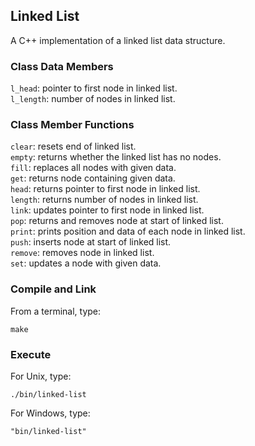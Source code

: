 ## Linked List
A C++ implementation of a linked list data structure.
### Class Data Members
```l_head```: pointer to first node in linked list.  
```l_length```: number of nodes in linked list.
### Class Member Functions 
```clear```: resets end of linked list.  
```empty```: returns whether the linked list has no nodes.  
```fill```: replaces all nodes with given data.  
```get```: returns node containing given data.  
```head```: returns pointer to first node in linked list.  
```length```: returns number of nodes in linked list.  
```link```: updates pointer to first node in linked list.  
```pop```: returns and removes node at start of linked list.  
```print```: prints position and data of each node in linked list.  
```push```: inserts node at start of linked list.  
```remove```: removes node in linked list.  
```set```: updates a node with given data.
### Compile and Link
From a terminal, type:
```shell
make
```
### Execute
For Unix, type:
```
./bin/linked-list
```
For Windows, type:
```
"bin/linked-list"
```
